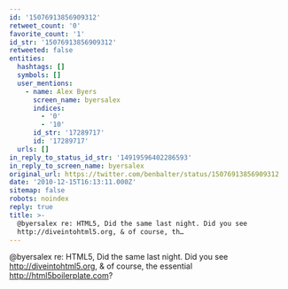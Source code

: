 ```yaml
---
id: '15076913856909312'
retweet_count: '0'
favorite_count: '1'
id_str: '15076913856909312'
retweeted: false
entities:
  hashtags: []
  symbols: []
  user_mentions:
    - name: Alex Byers
      screen_name: byersalex
      indices:
        - '0'
        - '10'
      id_str: '17289717'
      id: '17289717'
  urls: []
in_reply_to_status_id_str: '14919596402286593'
in_reply_to_screen_name: byersalex
original_url: https://twitter.com/benbalter/status/15076913856909312
date: '2010-12-15T16:13:11.000Z'
sitemap: false
robots: noindex
reply: true
title: >-
  @byersalex re: HTML5, Did the same last night. Did you see
  http://diveintohtml5.org, & of course, th…
---
```


@byersalex re: HTML5, Did the same last night. Did you see http://diveintohtml5.org, & of course, the essential http://html5boilerplate.com?